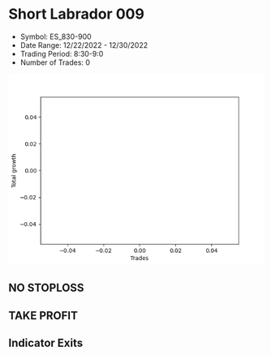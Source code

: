 # Short Labrador 009 
- Symbol: ES_830-900
- Date Range: 12/22/2022 - 12/30/2022
- Trading Period: 8:30-9:0
- Number of Trades: 0

![Plot](ShortLabrador009ES_830-900.png)
## NO STOPLOSS














## TAKE PROFIT











## Indicator Exits

